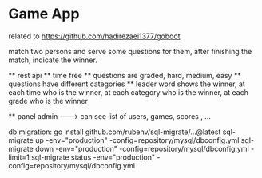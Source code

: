 # Game App


related to https://github.com/hadirezaei1377/goboot

match two persons and serve some questions for them, after finishing the match, indicate the winner.

** rest api
** time free
** questions are graded, hard, medium, easy
** questions have different categories
** leader word shows the winner, at each time who is the winner, at each category  who is the winner, at each grade who is the winner

** panel admin ---> can see list of users, games, scores , ...



db migration:
go install github.com/rubenv/sql-migrate/...@latest
sql-migrate up -env="production" -config=repository/mysql/dbconfig.yml
sql-migrate down -env="production" -config=repository/mysql/dbconfig.yml -limit=1
sql-migrate status -env="production" -config=repository/mysql/dbconfig.yml

